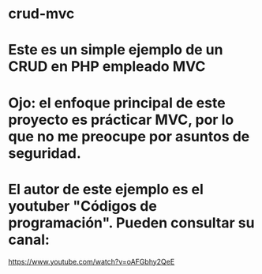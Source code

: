 # crud-mvc
# Este es un simple ejemplo de un CRUD en PHP empleado MVC
# Ojo: el enfoque principal de este proyecto es prácticar MVC, por lo que no me preocupe por asuntos de seguridad.

# El autor de este ejemplo es el youtuber "Códigos de programación". Pueden consultar su canal:

https://www.youtube.com/watch?v=oAFGbhy2QeE
